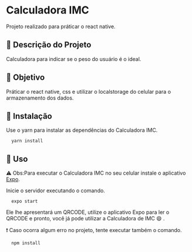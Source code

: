# Calculadora IMC

Projeto realizado para práticar o react native.

## :page_facing_up: Descrição do Projeto
Calculadora para indicar se o peso do usuário é o ideal.

## :dart: Objetivo

Práticar o react native, css e utilizar o localstorage do celular para o armazenamento dos dados.

## :floppy_disk: Instalação

Use o yarn para instalar as dependências do Calculadora IMC.

```
  yarn install
```

## :iphone: Uso

:warning: Obs:Para executar o Calculadora IMC no seu celular instale o aplicativo [Expo](https://play.google.com/store/apps/details?id=host.exp.exponent&hl=pt_BR).

Inicie o servidor executando o comando.

```
  expo start
```

Ele lhe apresentará um QRCODE, utilize o aplicativo Expo para ler o QRCODE e pronto, você já pode utilizar a Calculadora de IMC :smile: .

:exclamation: Caso ocorra algum erro no projeto, tente executar também o comando.

```
  npm install
```
